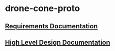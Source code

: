 # drone-cone-proto

## [Requirements Documentation](https://github.com/pharrison31415/drone-cone-proto/blob/main/formatted_requirements.md)

## [High Level Design Documentation](https://github.com/pharrison31415/drone-cone-proto/blob/main/HighLevelDesing.md)

